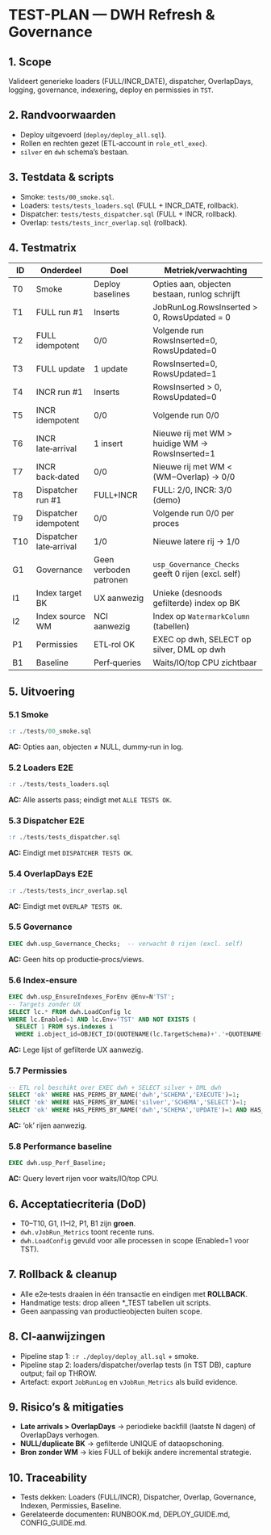 # TEST-PLAN — DWH Refresh & Governance

## 1. Scope
Valideert generieke loaders (FULL/INCR_DATE), dispatcher, OverlapDays, logging, governance, indexering, deploy en permissies in `TST`.

## 2. Randvoorwaarden
- Deploy uitgevoerd (`deploy/deploy_all.sql`).
- Rollen en rechten gezet (ETL‑account in `role_etl_exec`).
- `silver` en `dwh` schema’s bestaan.

## 3. Testdata & scripts
- Smoke: `tests/00_smoke.sql`.
- Loaders: `tests/tests_loaders.sql` (FULL + INCR_DATE, rollback).
- Dispatcher: `tests/tests_dispatcher.sql` (FULL + INCR, rollback).
- Overlap: `tests/tests_incr_overlap.sql` (rollback).

## 4. Testmatrix
| ID | Onderdeel | Doel | Metriek/verwachting |
|---|---|---|---|
| T0 | Smoke | Deploy baselines | Opties aan, objecten bestaan, runlog schrijft |
| T1 | FULL run #1 | Inserts | JobRunLog.RowsInserted > 0, RowsUpdated = 0 |
| T2 | FULL idempotent | 0/0 | Volgende run RowsInserted=0, RowsUpdated=0 |
| T3 | FULL update | 1 update | RowsInserted=0, RowsUpdated=1 |
| T4 | INCR run #1 | Inserts | RowsInserted > 0, RowsUpdated=0 |
| T5 | INCR idempotent | 0/0 | Volgende run 0/0 |
| T6 | INCR late‑arrival | 1 insert | Nieuwe rij met WM > huidige WM → RowsInserted=1 |
| T7 | INCR back‑dated | 0/0 | Nieuwe rij met WM < (WM−Overlap) → 0/0 |
| T8 | Dispatcher run #1 | FULL+INCR | FULL: 2/0, INCR: 3/0 (demo) |
| T9 | Dispatcher idempotent | 0/0 | Volgende run 0/0 per proces |
| T10 | Dispatcher late‑arrival | 1/0 | Nieuwe latere rij → 1/0 |
| G1 | Governance | Geen verboden patronen | `usp_Governance_Checks` geeft 0 rijen (excl. self) |
| I1 | Index target BK | UX aanwezig | Unieke (desnoods gefilterde) index op BK |
| I2 | Index source WM | NCI aanwezig | Index op `WatermarkColumn` (tabellen) |
| P1 | Permissies | ETL‑rol OK | EXEC op dwh, SELECT op silver, DML op dwh |
| B1 | Baseline | Perf‑queries | Waits/IO/top CPU zichtbaar |

## 5. Uitvoering
### 5.1 Smoke
```sql
:r ./tests/00_smoke.sql
```
**AC:** Opties aan, objecten ≠ NULL, dummy‑run in log.

### 5.2 Loaders E2E
```sql
:r ./tests/tests_loaders.sql
```
**AC:** Alle asserts pass; eindigt met `ALLE TESTS OK`.

### 5.3 Dispatcher E2E
```sql
:r ./tests/tests_dispatcher.sql
```
**AC:** Eindigt met `DISPATCHER TESTS OK`.

### 5.4 OverlapDays E2E
```sql
:r ./tests/tests_incr_overlap.sql
```
**AC:** Eindigt met `OVERLAP TESTS OK`.

### 5.5 Governance
```sql
EXEC dwh.usp_Governance_Checks;  -- verwacht 0 rijen (excl. self)
```
**AC:** Geen hits op productie‑procs/views.

### 5.6 Index‑ensure
```sql
EXEC dwh.usp_EnsureIndexes_ForEnv @Env=N'TST';
-- Targets zonder UX
SELECT lc.* FROM dwh.LoadConfig lc
WHERE lc.Enabled=1 AND lc.Env='TST' AND NOT EXISTS (
  SELECT 1 FROM sys.indexes i
  WHERE i.object_id=OBJECT_ID(QUOTENAME(lc.TargetSchema)+'.'+QUOTENAME(lc.TargetTable)) AND i.is_unique=1);
```
**AC:** Lege lijst of gefilterde UX aanwezig.

### 5.7 Permissies
```sql
-- ETL rol beschikt over EXEC dwh + SELECT silver + DML dwh
SELECT 'ok' WHERE HAS_PERMS_BY_NAME('dwh','SCHEMA','EXECUTE')=1;
SELECT 'ok' WHERE HAS_PERMS_BY_NAME('silver','SCHEMA','SELECT')=1;
SELECT 'ok' WHERE HAS_PERMS_BY_NAME('dwh','SCHEMA','UPDATE')=1 AND HAS_PERMS_BY_NAME('dwh','SCHEMA','INSERT')=1 AND HAS_PERMS_BY_NAME('dwh','SCHEMA','DELETE')=1 AND HAS_PERMS_BY_NAME('dwh','SCHEMA','SELECT')=1;
```
**AC:** ‘ok’ rijen aanwezig.

### 5.8 Performance baseline
```sql
EXEC dwh.usp_Perf_Baseline;
```
**AC:** Query levert rijen voor waits/IO/top CPU.

## 6. Acceptatiecriteria (DoD)
- T0–T10, G1, I1–I2, P1, B1 zijn **groen**.
- `dwh.vJobRun_Metrics` toont recente runs.
- `dwh.LoadConfig` gevuld voor alle processen in scope (Enabled=1 voor TST).

## 7. Rollback & cleanup
- Alle e2e‑tests draaien in één transactie en eindigen met **ROLLBACK**.
- Handmatige tests: drop alleen *_TEST tabellen uit scripts.
- Geen aanpassing van productieobjecten buiten scope.

## 8. CI‑aanwijzingen
- Pipeline stap 1: `:r ./deploy/deploy_all.sql` + smoke.
- Pipeline stap 2: loaders/dispatcher/overlap tests (in TST DB), capture output; fail op THROW.
- Artefact: export `JobRunLog` en `vJobRun_Metrics` als build evidence.

## 9. Risico’s & mitigaties
- **Late arrivals > OverlapDays** → periodieke backfill (laatste N dagen) of OverlapDays verhogen.
- **NULL/duplicate BK** → gefilterde UNIQUE of dataopschoning.
- **Bron zonder WM** → kies FULL of bekijk andere incremental strategie.

## 10. Traceability
- Tests dekken: Loaders (FULL/INCR), Dispatcher, Overlap, Governance, Indexen, Permissies, Baseline.
- Gerelateerde documenten: RUNBOOK.md, DEPLOY_GUIDE.md, CONFIG_GUIDE.md.

